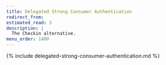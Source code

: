 ```yaml
---
title: Delegated Strong Consumer Authentication
redirect_from:
estimated_read: 3
description: |
  The Checkin alternative.
menu_order: 1400
---
```


{% include delegated-strong-consumer-authentication.md %}
